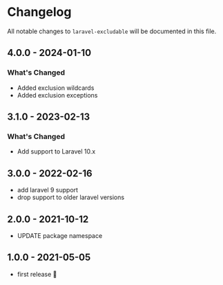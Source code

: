 # Changelog

All notable changes to `laravel-excludable` will be documented in this file.

## 4.0.0 - 2024-01-10

### What's Changed

* Added exclusion wildcards
* Added exclusion exceptions

## 3.1.0 - 2023-02-13

### What's Changed

- Add support to Laravel 10.x

## 3.0.0 - 2022-02-16

- add laravel 9 support
- drop support to older laravel versions

## 2.0.0 - 2021-10-12

- UPDATE package namespace

## 1.0.0 - 2021-05-05

- first release 🚀
